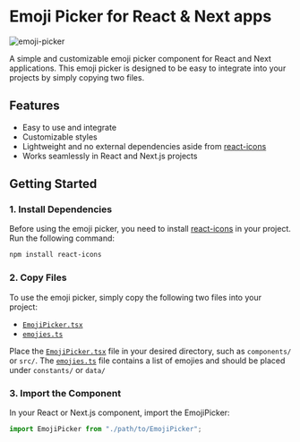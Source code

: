 # Emoji Picker for React & Next apps

![emoji-picker](https://github.com/user-attachments/assets/6bf78882-9bde-44bc-bc58-634611ef7552)


A simple and customizable emoji picker component for React and Next applications. This emoji picker is designed to be easy to integrate into your projects by simply copying two files.

## Features

- Easy to use and integrate
- Customizable styles
- Lightweight and no external dependencies aside from [react-icons](https://www.npmjs.com/package/react-icons)
- Works seamlessly in React and Next.js projects

## Getting Started

### 1. Install Dependencies

Before using the emoji picker, you need to install [react-icons](https://www.npmjs.com/package/react-icons) in your project. Run the following command:

```bash
npm install react-icons
```

### 2. Copy Files

To use the emoji picker, simply copy the following two files into your project:

- [`EmojiPicker.tsx`](./EmojiPicker.tsx)
- [`emojies.ts`](./emojies.ts)

Place the [`EmojiPicker.tsx`](./EmojiPicker.tsx) file in your desired directory, such as `components/` or `src/`. The [`emojies.ts`](./emojies.ts) file contains a list of emojies and should be placed under `constants/` or `data/`

### 3. Import the Component

In your React or Next.js component, import the EmojiPicker:

```typescript
import EmojiPicker from "./path/to/EmojiPicker";
```
